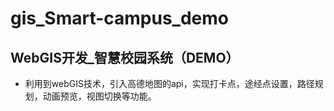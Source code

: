 # gis_Smart-campus_demo
## WebGIS开发_智慧校园系统（DEMO）
* 利用到webGIS技术，引入高德地图的api，实现打卡点，途经点设置，路径规划，动画预览，视图切换等功能。
